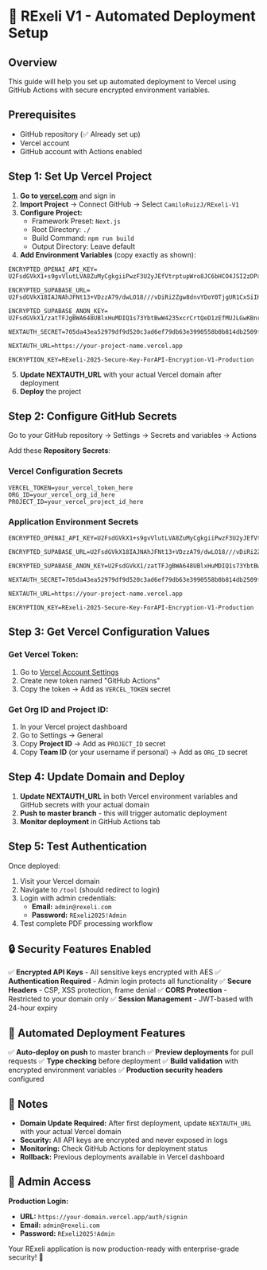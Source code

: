 # 🚀 RExeli V1 - Automated Deployment Setup

## Overview
This guide will help you set up automated deployment to Vercel using GitHub Actions with secure encrypted environment variables.

## Prerequisites
- GitHub repository (✅ Already set up)
- Vercel account
- GitHub account with Actions enabled

## Step 1: Set Up Vercel Project

1. **Go to [vercel.com](https://vercel.com)** and sign in
2. **Import Project** → Connect GitHub → Select `CamiloRuizJ/RExeli-V1`
3. **Configure Project:**
   - Framework Preset: `Next.js`
   - Root Directory: `./`
   - Build Command: `npm run build`
   - Output Directory: Leave default
4. **Add Environment Variables** (copy exactly as shown):

```env
ENCRYPTED_OPENAI_API_KEY=
U2FsdGVkX1+s9gvVlutLVA8ZuMyCgkgiiPwzF3U2yJEfVtrptupWro8JC6bHCO4JSI2zDPaY/cBf1u/KEPityrrHs8TcQSOf5YVKtizhmkrzdfYqyLkCDY1kKGHcKFx4IljOVzPIcEtKmNWNzJm5xohUbdHvUP6fYIENWXd5oorsdVnKqGyq+Scos7QAXMQj2lbjIs44ENLpzQt+FCIRn6y5tDxPdLv9iFHvpmc6GPxL9Ax6waWxzcmoIRbVqotU

ENCRYPTED_SUPABASE_URL=
U2FsdGVkX18IAJNAhJFNt13+VDzzA79/dwLO18///vDiRi2Zgw8dnvYDoY0TjgUR1CxSiIK9yP7ALf22s+JbRQ==

ENCRYPTED_SUPABASE_ANON_KEY=
U2FsdGVkX1/zatTFJgBWA648UBlxHuMDIQ1s73YbtBwW4235xcrCrtQeD1zEfMUJLGwKBnrscmpPQj+c+Fx7Tit39JU8ahduJMdWHgXAqPqVMGHVh5+8JYWlIFbkVmAI+8Jm+miv7UsK7IAVLzPhXwHZIClZk8C0xvBRUt8VYm9qwC4c1A0n1Zm7V9ddSl9M1h11Vg513IRF54skmSGL0XaC+XsPD07rTNg0X1DEQ0sqU7PKFYRff4gbGl/PC6atFLlr6KwinIPVZWdoKwnrlFZ4VQnsLuJEdV0hpg455RHXYEzB3PDhCQ8K4v1O5ud2

NEXTAUTH_SECRET=705da43ea52979df9d520c3ad6ef79db63e3990558b0b814db2509fd64199aa5

NEXTAUTH_URL=https://your-project-name.vercel.app

ENCRYPTION_KEY=RExeli-2025-Secure-Key-ForAPI-Encryption-V1-Production
```

5. **Update NEXTAUTH_URL** with your actual Vercel domain after deployment
6. **Deploy** the project

## Step 2: Configure GitHub Secrets

Go to your GitHub repository → Settings → Secrets and variables → Actions

Add these **Repository Secrets**:

### Vercel Configuration Secrets
```
VERCEL_TOKEN=your_vercel_token_here
ORG_ID=your_vercel_org_id_here
PROJECT_ID=your_vercel_project_id_here
```

### Application Environment Secrets
```
ENCRYPTED_OPENAI_API_KEY=U2FsdGVkX1+s9gvVlutLVA8ZuMyCgkgiiPwzF3U2yJEfVtrptupWro8JC6bHCO4JSI2zDPaY/cBf1u/KEPityrrHs8TcQSOf5YVKtizhmkrzdfYqyLkCDY1kKGHcKFx4IljOVzPIcEtKmNWNzJm5xohUbdHvUP6fYIENWXd5oorsdVnKqGyq+Scos7QAXMQj2lbjIs44ENLpzQt+FCIRn6y5tDxPdLv9iFHvpmc6GPxL9Ax6waWxzcmoIRbVqotU

ENCRYPTED_SUPABASE_URL=U2FsdGVkX18IAJNAhJFNt13+VDzzA79/dwLO18///vDiRi2Zgw8dnvYDoY0TjgUR1CxSiIK9yP7ALf22s+JbRQ==

ENCRYPTED_SUPABASE_ANON_KEY=U2FsdGVkX1/zatTFJgBWA648UBlxHuMDIQ1s73YbtBwW4235xcrCrtQeD1zEfMUJLGwKBnrscmpPQj+c+Fx7Tit39JU8ahduJMdWHgXAqPqVMGHVh5+8JYWlIFbkVmAI+8Jm+miv7UsK7IAVLzPhXwHZIClZk8C0xvBRUt8VYm9qwC4c1A0n1Zm7V9ddSl9M1h11Vg513IRF54skmSGL0XaC+XsPD07rTNg0X1DEQ0sqU7PKFYRff4gbGl/PC6atFLlr6KwinIPVZWdoKwnrlFZ4VQnsLuJEdV0hpg455RHXYEzB3PDhCQ8K4v1O5ud2

NEXTAUTH_SECRET=705da43ea52979df9d520c3ad6ef79db63e3990558b0b814db2509fd64199aa5

NEXTAUTH_URL=https://your-project-name.vercel.app

ENCRYPTION_KEY=RExeli-2025-Secure-Key-ForAPI-Encryption-V1-Production
```

## Step 3: Get Vercel Configuration Values

### Get Vercel Token:
1. Go to [Vercel Account Settings](https://vercel.com/account/tokens)
2. Create new token named "GitHub Actions"
3. Copy the token → Add as `VERCEL_TOKEN` secret

### Get Org ID and Project ID:
1. In your Vercel project dashboard
2. Go to Settings → General
3. Copy **Project ID** → Add as `PROJECT_ID` secret
4. Copy **Team ID** (or your username if personal) → Add as `ORG_ID` secret

## Step 4: Update Domain and Deploy

1. **Update NEXTAUTH_URL** in both Vercel environment variables and GitHub secrets with your actual domain
2. **Push to master branch** - this will trigger automatic deployment
3. **Monitor deployment** in GitHub Actions tab

## Step 5: Test Authentication

Once deployed:
1. Visit your Vercel domain
2. Navigate to `/tool` (should redirect to login)
3. Login with admin credentials:
   - **Email:** `admin@rexeli.com`
   - **Password:** `RExeli2025!Admin`
4. Test complete PDF processing workflow

## 🔒 Security Features Enabled

✅ **Encrypted API Keys** - All sensitive keys encrypted with AES
✅ **Authentication Required** - Admin login protects all functionality
✅ **Secure Headers** - CSP, XSS protection, frame denial
✅ **CORS Protection** - Restricted to your domain only
✅ **Session Management** - JWT-based with 24-hour expiry

## 🚀 Automated Deployment Features

✅ **Auto-deploy on push** to master branch
✅ **Preview deployments** for pull requests
✅ **Type checking** before deployment
✅ **Build validation** with encrypted environment variables
✅ **Production security headers** configured

## 📝 Notes

- **Domain Update Required:** After first deployment, update `NEXTAUTH_URL` with your actual Vercel domain
- **Security:** All API keys are encrypted and never exposed in logs
- **Monitoring:** Check GitHub Actions for deployment status
- **Rollback:** Previous deployments available in Vercel dashboard

## 🎯 Admin Access

**Production Login:**
- **URL:** `https://your-domain.vercel.app/auth/signin`
- **Email:** `admin@rexeli.com`
- **Password:** `RExeli2025!Admin`

Your RExeli application is now production-ready with enterprise-grade security! 🎉